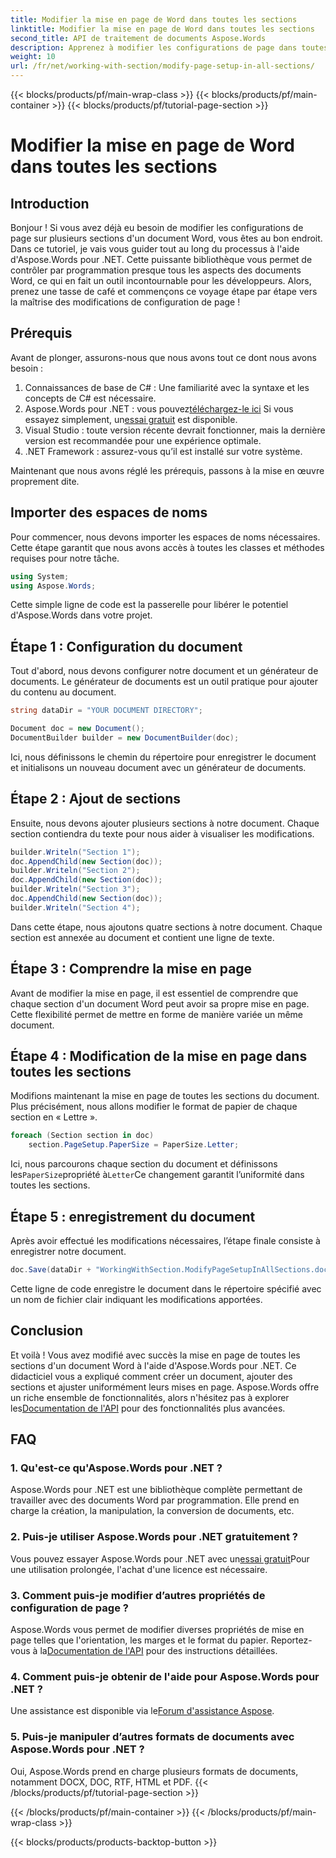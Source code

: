 ```yaml
---
title: Modifier la mise en page de Word dans toutes les sections
linktitle: Modifier la mise en page de Word dans toutes les sections
second_title: API de traitement de documents Aspose.Words
description: Apprenez à modifier les configurations de page dans toutes les sections d'un document Word à l'aide d'Aspose.Words pour .NET avec ce guide complet étape par étape.
weight: 10
url: /fr/net/working-with-section/modify-page-setup-in-all-sections/
---
```


{{< blocks/products/pf/main-wrap-class >}}
{{< blocks/products/pf/main-container >}}
{{< blocks/products/pf/tutorial-page-section >}}

# Modifier la mise en page de Word dans toutes les sections

## Introduction

Bonjour ! Si vous avez déjà eu besoin de modifier les configurations de page sur plusieurs sections d'un document Word, vous êtes au bon endroit. Dans ce tutoriel, je vais vous guider tout au long du processus à l'aide d'Aspose.Words pour .NET. Cette puissante bibliothèque vous permet de contrôler par programmation presque tous les aspects des documents Word, ce qui en fait un outil incontournable pour les développeurs. Alors, prenez une tasse de café et commençons ce voyage étape par étape vers la maîtrise des modifications de configuration de page !

## Prérequis

Avant de plonger, assurons-nous que nous avons tout ce dont nous avons besoin :

1. Connaissances de base de C# : Une familiarité avec la syntaxe et les concepts de C# est nécessaire.
2.  Aspose.Words pour .NET : vous pouvez[téléchargez-le ici](https://releases.aspose.com/words/net/) Si vous essayez simplement, un[essai gratuit](https://releases.aspose.com/) est disponible.
3. Visual Studio : toute version récente devrait fonctionner, mais la dernière version est recommandée pour une expérience optimale.
4. .NET Framework : assurez-vous qu’il est installé sur votre système.

Maintenant que nous avons réglé les prérequis, passons à la mise en œuvre proprement dite.

## Importer des espaces de noms

Pour commencer, nous devons importer les espaces de noms nécessaires. Cette étape garantit que nous avons accès à toutes les classes et méthodes requises pour notre tâche.

```csharp
using System;
using Aspose.Words;
```

Cette simple ligne de code est la passerelle pour libérer le potentiel d'Aspose.Words dans votre projet.

## Étape 1 : Configuration du document

Tout d'abord, nous devons configurer notre document et un générateur de documents. Le générateur de documents est un outil pratique pour ajouter du contenu au document.

```csharp
string dataDir = "YOUR DOCUMENT DIRECTORY";

Document doc = new Document();
DocumentBuilder builder = new DocumentBuilder(doc);
```

Ici, nous définissons le chemin du répertoire pour enregistrer le document et initialisons un nouveau document avec un générateur de documents.

## Étape 2 : Ajout de sections

Ensuite, nous devons ajouter plusieurs sections à notre document. Chaque section contiendra du texte pour nous aider à visualiser les modifications.

```csharp
builder.Writeln("Section 1");
doc.AppendChild(new Section(doc));
builder.Writeln("Section 2");
doc.AppendChild(new Section(doc));
builder.Writeln("Section 3");
doc.AppendChild(new Section(doc));
builder.Writeln("Section 4");
```

Dans cette étape, nous ajoutons quatre sections à notre document. Chaque section est annexée au document et contient une ligne de texte.

## Étape 3 : Comprendre la mise en page

Avant de modifier la mise en page, il est essentiel de comprendre que chaque section d'un document Word peut avoir sa propre mise en page. Cette flexibilité permet de mettre en forme de manière variée un même document.

## Étape 4 : Modification de la mise en page dans toutes les sections

Modifions maintenant la mise en page de toutes les sections du document. Plus précisément, nous allons modifier le format de papier de chaque section en « Lettre ».

```csharp
foreach (Section section in doc)
    section.PageSetup.PaperSize = PaperSize.Letter;
```

 Ici, nous parcourons chaque section du document et définissons les`PaperSize`propriété à`Letter`Ce changement garantit l’uniformité dans toutes les sections.

## Étape 5 : enregistrement du document

Après avoir effectué les modifications nécessaires, l’étape finale consiste à enregistrer notre document.

```csharp
doc.Save(dataDir + "WorkingWithSection.ModifyPageSetupInAllSections.doc");
```

Cette ligne de code enregistre le document dans le répertoire spécifié avec un nom de fichier clair indiquant les modifications apportées.

## Conclusion

 Et voilà ! Vous avez modifié avec succès la mise en page de toutes les sections d'un document Word à l'aide d'Aspose.Words pour .NET. Ce didacticiel vous a expliqué comment créer un document, ajouter des sections et ajuster uniformément leurs mises en page. Aspose.Words offre un riche ensemble de fonctionnalités, alors n'hésitez pas à explorer les[Documentation de l'API](https://reference.aspose.com/words/net/) pour des fonctionnalités plus avancées.

## FAQ

### 1. Qu'est-ce qu'Aspose.Words pour .NET ?

Aspose.Words pour .NET est une bibliothèque complète permettant de travailler avec des documents Word par programmation. Elle prend en charge la création, la manipulation, la conversion de documents, etc.

### 2. Puis-je utiliser Aspose.Words pour .NET gratuitement ?

 Vous pouvez essayer Aspose.Words pour .NET avec un[essai gratuit](https://releases.aspose.com/)Pour une utilisation prolongée, l'achat d'une licence est nécessaire.

### 3. Comment puis-je modifier d’autres propriétés de configuration de page ?

 Aspose.Words vous permet de modifier diverses propriétés de mise en page telles que l'orientation, les marges et le format du papier. Reportez-vous à la[Documentation de l'API](https://reference.aspose.com/words/net/) pour des instructions détaillées.

### 4. Comment puis-je obtenir de l'aide pour Aspose.Words pour .NET ?

 Une assistance est disponible via le[Forum d'assistance Aspose](https://forum.aspose.com/c/words/8).

### 5. Puis-je manipuler d’autres formats de documents avec Aspose.Words pour .NET ?

Oui, Aspose.Words prend en charge plusieurs formats de documents, notamment DOCX, DOC, RTF, HTML et PDF.
{{< /blocks/products/pf/tutorial-page-section >}}

{{< /blocks/products/pf/main-container >}}
{{< /blocks/products/pf/main-wrap-class >}}

{{< blocks/products/products-backtop-button >}}
